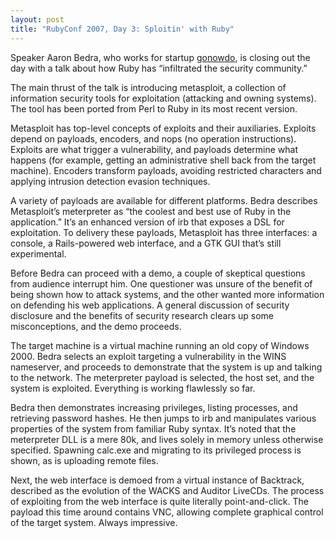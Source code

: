 ```yaml
---
layout: post
title: "RubyConf 2007, Day 3: Sploitin' with Ruby"
---
```





Speaker Aaron Bedra, who works for startup [gonowdo](http://gonowdo.com/), is closing out the day with a talk about how Ruby has “infiltrated the security community.”

The main thrust of the talk is introducing metasploit, a collection of information security tools for exploitation (attacking and owning systems). The tool has been ported from Perl to Ruby in its most recent version.

Metasploit has top-level concepts of exploits and their auxiliaries. Exploits depend on payloads, encoders, and nops (no operation instructions). Exploits are what trigger a vulnerability, and payloads determine what happens (for example, getting an administrative shell back from the target machine). Encoders transform payloads, avoiding restricted characters and applying intrusion detection evasion techniques.

A variety of payloads are available for different platforms. Bedra describes Metasploit’s meterpreter as “the coolest and best use of Ruby in the application.” It’s an enhanced version of irb that exposes a DSL for exploitation. To delivery these payloads, Metasploit has three interfaces: a console, a Rails-powered web interface, and a GTK GUI that’s still experimental.

Before Bedra can proceed with a demo, a couple of skeptical questions from audience interrupt him. One questioner was unsure of the benefit of being shown how to attack systems, and the other wanted more information on defending his web applications. A general discussion of security disclosure and the benefits of security research clears up some misconceptions, and the demo proceeds.

The target machine is a virtual machine running an old copy of Windows 2000. Bedra selects an exploit targeting a vulnerability in the WINS nameserver, and proceeds to demonstrate that the system is up and talking to the network. The meterpreter payload is selected, the host set, and the system is exploited. Everything is working flawlessly so far.

Bedra then demonstrates increasing privileges, listing processes, and retrieving password hashes. He then jumps to irb and manipulates various properties of the system from familiar Ruby syntax. It’s noted that the meterpreter DLL is a mere 80k, and lives solely in memory unless otherwise specified. Spawning calc.exe and migrating to its privileged process is shown, as is uploading remote files.

Next, the web interface is demoed from a virtual instance of Backtrack, described as the evolution of the WACKS and Auditor LiveCDs. The process of exploiting from the web interface is quite literally point-and-click. The payload this time around contains VNC, allowing complete graphical control of the target system. Always impressive.
